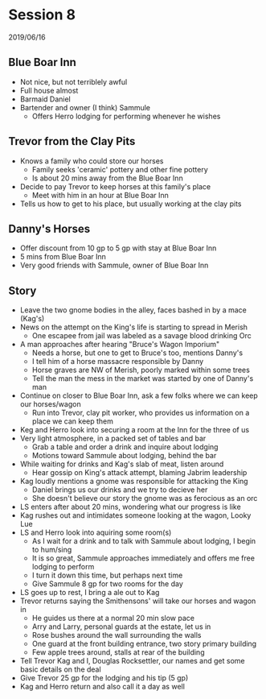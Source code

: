 # Session 8

2019/06/16

## Blue Boar Inn

- Not nice, but not terriblely awful
- Full house almost
- Barmaid Daniel
- Bartender and owner (I think) Sammule
  - Offers Herro lodging for performing whenever he wishes


## Trevor from the Clay Pits

- Knows a family who could store our horses
  - Family seeks 'ceramic' pottery and other fine pottery
  - Is about 20 mins away from the Blue Boar Inn
- Decide to pay Trevor to keep horses at this family's place
  - Meet with him in an hour at Blue Boar Inn
- Tells us how to get to his place, but usually working at the clay pits


## Danny's Horses

- Offer discount from 10 gp to 5 gp with stay at Blue Boar Inn
- 5 mins from Blue Boar Inn
- Very good friends with Sammule, owner of Blue Boar Inn


## Story

- Leave the two gnome bodies in the alley, faces bashed in by a mace (Kag's)
- News on the attempt on the King's life is starting to spread in Merish
  - One escapee from jail was labeled as a savage blood drinking Orc
- A man approaches after hearing "Bruce's Wagon Imporium"
  - Needs a horse, but one to get to Bruce's too, mentions Danny's
  - I tell him of a horse massacre responsible by Danny
  - Horse graves are NW of Merish, poorly marked within some trees
  - Tell the man the mess in the market was started by one of Danny's man
- Continue on closer to Blue Boar Inn, ask a few folks where we can keep our horses/wagon
  - Run into Trevor, clay pit worker, who provides us information on a place we can keep them
- Keg and Herro look into securing a room at the Inn for the three of us
- Very light atmosphere, in a packed set of tables and bar
  - Grab a table and order a drink and inquire about lodging
  - Motions toward Sammule about lodging, behind the bar
- While waiting for drinks and Kag's slab of meat, listen around
  - Hear gossip on King's attack attempt, blaming Jabrim leadership
- Kag loudly mentions a gnome was responsible for attacking the King
  - Daniel brings us our drinks and we try to decieve her
  - She doesn't believe our story the gnome was as ferocious as an orc
- LS enters after about 20 mins, wondering what our progress is like
- Kag rushes out and intimidates someone looking at the wagon, Looky Lue
- LS and Herro look into aquiring some room(s)
  - As I wait for a drink and to talk with Sammule about lodging, I begin to hum/sing
  - It is so great, Sammule approaches immediately and offers me free lodging to perform
  - I turn it down this time, but perhaps next time
  - Give Sammule 8 gp for two rooms for the day
- LS goes up to rest, I bring a ale out to Kag
- Trevor returns saying the Smithensons' will take our horses and wagon in
  - He guides us there at a normal 20 min slow pace
  - Arry and Larry, personal guards at the estate, let us in
  - Rose bushes around the wall surrounding the walls
  - One guard at the front building entrance, two story primary building
  - Few apple trees around, stalls at rear of the building
- Tell Trevor Kag and I, Douglas Rocksettler, our names and get some basic details on the deal
- Give Trevor 25 gp for the lodging and his tip (5 gp)
- Kag and Herro return and also call it a day as well
